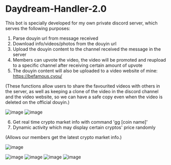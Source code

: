 # Daydream-Handler-2.0

This bot is specially developed for my own private discord server, which serves the following purposes:
1. Parse douyin url from message received
2. Download info/videos/photos from the douyin url
3. Upload the douyin content to the channel received the message in the server
4. Members can upvote the video, the video will be promoted and reupload to a specific channel after receiving certain amount of upvote
5. The douyin content will also be uploaded to a video website of mine: https://befamous.cyou/

(These functions allow users to share the favourited videos with others in the server, as well as keeping a clone of the video in the discord channel and the video website, so we can have a safe copy even when the video is deleted on the official douyin.)

![image](https://user-images.githubusercontent.com/80668891/182284528-7ba6c8b0-9b02-4f15-a85f-700fe4970edd.png)
![image](https://user-images.githubusercontent.com/80668891/182285430-d2a6ccca-fce7-45c0-9a04-c2a874edc366.png)

6. Get real time crypto market info with command 'gg [coin name]'
7. Dynamic activity which may display certain cryptos' price randomly

(Allows our members get the latest crypto market info.)

![image](https://user-images.githubusercontent.com/80668891/182284564-543167c4-ec39-46f7-94fa-c62c5c6a1651.png)

![image](https://user-images.githubusercontent.com/80668891/182284840-75427466-cb35-4c38-955e-7a55b24bce60.png)
![image](https://user-images.githubusercontent.com/80668891/182285914-75afb8dc-b0ca-4ff3-b1b4-357986bc53f2.png)
![image](https://user-images.githubusercontent.com/80668891/182286273-3dc86081-3174-40d2-8bea-3994069c9ecf.png)
![image](https://user-images.githubusercontent.com/80668891/182287004-b56bc252-6e8b-4491-8047-c45b92fee22b.png)
